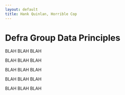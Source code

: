 ```yaml
---
layout: default
title: Hank Quinlan, Horrible Cop
---
```

<div class="blurb">
	<h1>Defra Group Data Principles</h1>
	<p>BLAH BLAH BLAH</p>
  <p>BLAH BLAH BLAH</p>
  <p>BLAH BLAH BLAH</p>
  <p>BLAH BLAH BLAH</p>
  <p>BLAH BLAH BLAH</p>
</div><!-- /.blurb -->
